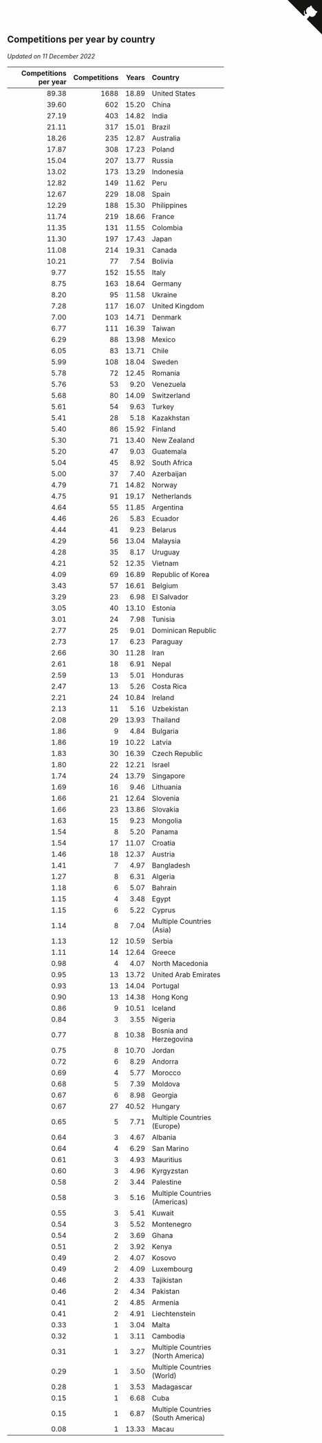 ## Competitions per year by country

*Updated on 11 December 2022*

| Competitions per year | Competitions | Years | Country |
| ---: | ---: | ---: | :--- |
| 89.38 | 1688 | 18.89 | United States |
| 39.60 | 602 | 15.20 | China |
| 27.19 | 403 | 14.82 | India |
| 21.11 | 317 | 15.01 | Brazil |
| 18.26 | 235 | 12.87 | Australia |
| 17.87 | 308 | 17.23 | Poland |
| 15.04 | 207 | 13.77 | Russia |
| 13.02 | 173 | 13.29 | Indonesia |
| 12.82 | 149 | 11.62 | Peru |
| 12.67 | 229 | 18.08 | Spain |
| 12.29 | 188 | 15.30 | Philippines |
| 11.74 | 219 | 18.66 | France |
| 11.35 | 131 | 11.55 | Colombia |
| 11.30 | 197 | 17.43 | Japan |
| 11.08 | 214 | 19.31 | Canada |
| 10.21 | 77 | 7.54 | Bolivia |
| 9.77 | 152 | 15.55 | Italy |
| 8.75 | 163 | 18.64 | Germany |
| 8.20 | 95 | 11.58 | Ukraine |
| 7.28 | 117 | 16.07 | United Kingdom |
| 7.00 | 103 | 14.71 | Denmark |
| 6.77 | 111 | 16.39 | Taiwan |
| 6.29 | 88 | 13.98 | Mexico |
| 6.05 | 83 | 13.71 | Chile |
| 5.99 | 108 | 18.04 | Sweden |
| 5.78 | 72 | 12.45 | Romania |
| 5.76 | 53 | 9.20 | Venezuela |
| 5.68 | 80 | 14.09 | Switzerland |
| 5.61 | 54 | 9.63 | Turkey |
| 5.41 | 28 | 5.18 | Kazakhstan |
| 5.40 | 86 | 15.92 | Finland |
| 5.30 | 71 | 13.40 | New Zealand |
| 5.20 | 47 | 9.03 | Guatemala |
| 5.04 | 45 | 8.92 | South Africa |
| 5.00 | 37 | 7.40 | Azerbaijan |
| 4.79 | 71 | 14.82 | Norway |
| 4.75 | 91 | 19.17 | Netherlands |
| 4.64 | 55 | 11.85 | Argentina |
| 4.46 | 26 | 5.83 | Ecuador |
| 4.44 | 41 | 9.23 | Belarus |
| 4.29 | 56 | 13.04 | Malaysia |
| 4.28 | 35 | 8.17 | Uruguay |
| 4.21 | 52 | 12.35 | Vietnam |
| 4.09 | 69 | 16.89 | Republic of Korea |
| 3.43 | 57 | 16.61 | Belgium |
| 3.29 | 23 | 6.98 | El Salvador |
| 3.05 | 40 | 13.10 | Estonia |
| 3.01 | 24 | 7.98 | Tunisia |
| 2.77 | 25 | 9.01 | Dominican Republic |
| 2.73 | 17 | 6.23 | Paraguay |
| 2.66 | 30 | 11.28 | Iran |
| 2.61 | 18 | 6.91 | Nepal |
| 2.59 | 13 | 5.01 | Honduras |
| 2.47 | 13 | 5.26 | Costa Rica |
| 2.21 | 24 | 10.84 | Ireland |
| 2.13 | 11 | 5.16 | Uzbekistan |
| 2.08 | 29 | 13.93 | Thailand |
| 1.86 | 9 | 4.84 | Bulgaria |
| 1.86 | 19 | 10.22 | Latvia |
| 1.83 | 30 | 16.39 | Czech Republic |
| 1.80 | 22 | 12.21 | Israel |
| 1.74 | 24 | 13.79 | Singapore |
| 1.69 | 16 | 9.46 | Lithuania |
| 1.66 | 21 | 12.64 | Slovenia |
| 1.66 | 23 | 13.86 | Slovakia |
| 1.63 | 15 | 9.23 | Mongolia |
| 1.54 | 8 | 5.20 | Panama |
| 1.54 | 17 | 11.07 | Croatia |
| 1.46 | 18 | 12.37 | Austria |
| 1.41 | 7 | 4.97 | Bangladesh |
| 1.27 | 8 | 6.31 | Algeria |
| 1.18 | 6 | 5.07 | Bahrain |
| 1.15 | 4 | 3.48 | Egypt |
| 1.15 | 6 | 5.22 | Cyprus |
| 1.14 | 8 | 7.04 | Multiple Countries (Asia) |
| 1.13 | 12 | 10.59 | Serbia |
| 1.11 | 14 | 12.64 | Greece |
| 0.98 | 4 | 4.07 | North Macedonia |
| 0.95 | 13 | 13.72 | United Arab Emirates |
| 0.93 | 13 | 14.04 | Portugal |
| 0.90 | 13 | 14.38 | Hong Kong |
| 0.86 | 9 | 10.51 | Iceland |
| 0.84 | 3 | 3.55 | Nigeria |
| 0.77 | 8 | 10.38 | Bosnia and Herzegovina |
| 0.75 | 8 | 10.70 | Jordan |
| 0.72 | 6 | 8.29 | Andorra |
| 0.69 | 4 | 5.77 | Morocco |
| 0.68 | 5 | 7.39 | Moldova |
| 0.67 | 6 | 8.98 | Georgia |
| 0.67 | 27 | 40.52 | Hungary |
| 0.65 | 5 | 7.71 | Multiple Countries (Europe) |
| 0.64 | 3 | 4.67 | Albania |
| 0.64 | 4 | 6.29 | San Marino |
| 0.61 | 3 | 4.93 | Mauritius |
| 0.60 | 3 | 4.96 | Kyrgyzstan |
| 0.58 | 2 | 3.44 | Palestine |
| 0.58 | 3 | 5.16 | Multiple Countries (Americas) |
| 0.55 | 3 | 5.41 | Kuwait |
| 0.54 | 3 | 5.52 | Montenegro |
| 0.54 | 2 | 3.69 | Ghana |
| 0.51 | 2 | 3.92 | Kenya |
| 0.49 | 2 | 4.07 | Kosovo |
| 0.49 | 2 | 4.09 | Luxembourg |
| 0.46 | 2 | 4.33 | Tajikistan |
| 0.46 | 2 | 4.34 | Pakistan |
| 0.41 | 2 | 4.85 | Armenia |
| 0.41 | 2 | 4.91 | Liechtenstein |
| 0.33 | 1 | 3.04 | Malta |
| 0.32 | 1 | 3.11 | Cambodia |
| 0.31 | 1 | 3.27 | Multiple Countries (North America) |
| 0.29 | 1 | 3.50 | Multiple Countries (World) |
| 0.28 | 1 | 3.53 | Madagascar |
| 0.15 | 1 | 6.68 | Cuba |
| 0.15 | 1 | 6.87 | Multiple Countries (South America) |
| 0.08 | 1 | 13.33 | Macau |


<a href="https://github.com/JustinTimeCuber/wca_statistics" class="github-corner" aria-label="View source on Github"><svg width="80" height="80" viewBox="0 0 250 250" style="fill:#151513; color:#fff; position: absolute; top: 0; border: 0; right: 0;" aria-hidden="true"><path d="M0,0 L115,115 L130,115 L142,142 L250,250 L250,0 Z"></path><path d="M128.3,109.0 C113.8,99.7 119.0,89.6 119.0,89.6 C122.0,82.7 120.5,78.6 120.5,78.6 C119.2,72.0 123.4,76.3 123.4,76.3 C127.3,80.9 125.5,87.3 125.5,87.3 C122.9,97.6 130.6,101.9 134.4,103.2" fill="currentColor" style="transform-origin: 130px 106px;" class="octo-arm"></path><path d="M115.0,115.0 C114.9,115.1 118.7,116.5 119.8,115.4 L133.7,101.6 C136.9,99.2 139.9,98.4 142.2,98.6 C133.8,88.0 127.5,74.4 143.8,58.0 C148.5,53.4 154.0,51.2 159.7,51.0 C160.3,49.4 163.2,43.6 171.4,40.1 C171.4,40.1 176.1,42.5 178.8,56.2 C183.1,58.6 187.2,61.8 190.9,65.4 C194.5,69.0 197.7,73.2 200.1,77.6 C213.8,80.2 216.3,84.9 216.3,84.9 C212.7,93.1 206.9,96.0 205.4,96.6 C205.1,102.4 203.0,107.8 198.3,112.5 C181.9,128.9 168.3,122.5 157.7,114.1 C157.9,116.9 156.7,120.9 152.7,124.9 L141.0,136.5 C139.8,137.7 141.6,141.9 141.8,141.8 Z" fill="currentColor" class="octo-body"></path></svg></a><style>.github-corner:hover .octo-arm{animation:octocat-wave 560ms ease-in-out}@keyframes octocat-wave{0%,100%{transform:rotate(0)}20%,60%{transform:rotate(-25deg)}40%,80%{transform:rotate(10deg)}}@media (max-width:500px){.github-corner:hover .octo-arm{animation:none}.github-corner .octo-arm{animation:octocat-wave 560ms ease-in-out}}</style>
